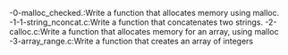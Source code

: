 -0-malloc_checked.:Write a function that allocates memory using malloc.
-1-1-string_nconcat.c:Write a function that concatenates two strings.
-2-calloc.c:Write a function that allocates memory for an array, using malloc
-3-array_range.c:Write a function that creates an array of integers
